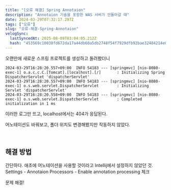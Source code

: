 ```yaml
---
title: "[오류 해결] Spring Annotaion"
description: "Annotaion 기술을 포함한 WAS 서버가 안돌아갈 때"
date: 2024-03-29T07:32:17.297Z
tags: ["오류"]
slug: "오류-해결-Spring-Annotaion"
velogSync:
  lastSyncedAt: 2025-08-09T03:04:05.212Z
  hash: "453569c10038fd672da17a44db60a5db2748f54f7929dfb92bae32484214e643"
---
```


오랜만에 새로운 스프링 프로젝트를 생성하고 돌려봤더니
```
2024-03-29T16:28:20.557+09:00  INFO 54183 --- [springmvc] [nio-8080-exec-1] o.a.c.c.C.[Tomcat].[localhost].[/]       : Initializing Spring DispatcherServlet 'dispatcherServlet'
2024-03-29T16:28:20.557+09:00  INFO 54183 --- [springmvc] [nio-8080-exec-1] o.s.web.servlet.DispatcherServlet        : Initializing Servlet 'dispatcherServlet'
2024-03-29T16:28:20.558+09:00  INFO 54183 --- [springmvc] [nio-8080-exec-1] o.s.web.servlet.DispatcherServlet        : Completed initialization in 1 ms
```

이러한 로그만 뜨고, localhost에서는 404가 응답된다.

어노테이션도 바꿔보고, 폴더 위치도 변경해봤지만 작동하지 않았다.

<br>

## 해결 방법

간단하다.
애초에 어노테이션을 사용할 것이라고 Intellij에서 설정하지 않았던 것.
Settings - Annotaion Processors - Enable annotation processing 체크

문제 해결!